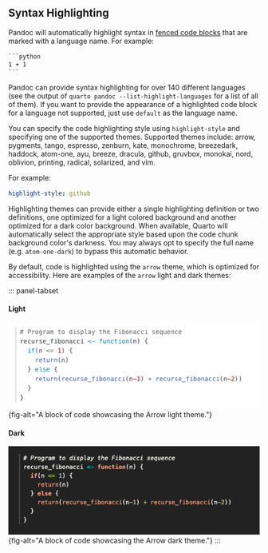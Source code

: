 ## Syntax Highlighting

Pandoc will automatically highlight syntax in [fenced code blocks](https://pandoc.org/MANUAL.html#fenced-code-blocks) that are marked with a language name. For example:

````
```python
1 + 1
```
````

Pandoc can provide syntax highlighting for over 140 different languages (see the output of `quarto pandoc --list-highlight-languages` for a list of all of them). If you want to provide the appearance of a highlighted code block for a language not supported, just use `default` as the language name.

You can specify the code highlighting style using `highlight-style` and specifying one of the supported themes. Supported themes include: arrow, pygments, tango, espresso, zenburn, kate, monochrome, breezedark, haddock, atom-one, ayu, breeze, dracula, github, gruvbox, monokai, nord, oblivion, printing, radical, solarized, and vim.

For example:

``` yaml
highlight-style: github
```

Highlighting themes can provide either a single highlighting definition or two definitions, one optimized for a light colored background and another optimized for a dark color background. When available, Quarto will automatically select the appropriate style based upon the code chunk background color's darkness. You may always opt to specify the full name (e.g. `atom-one-dark`) to bypass this automatic behavior.

By default, code is highlighted using the `arrow` theme, which is optimized for accessibility. Here are examples of the `arrow` light and dark themes:

::: panel-tabset
#### Light

![](images/arrow.png){fig-alt="A block of code showcasing the Arrow light theme."}

#### Dark

![](images/arrow-dark.png){fig-alt="A block of code showcasing the Arrow dark theme."}
:::
